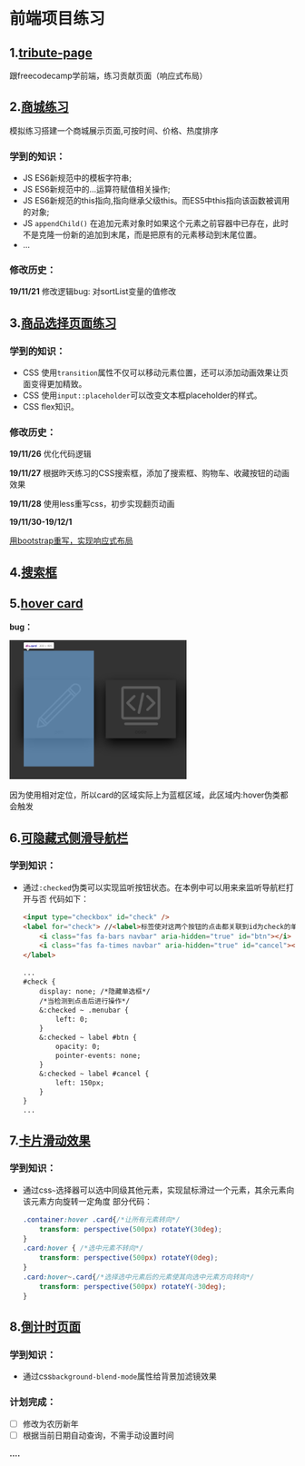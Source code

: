 # 前端项目练习

## 1.[tribute-page](https://gaays.github.io/Front-end-Exercises/tribute-page/index.html)
跟freecodecamp学前端，练习贡献页面（响应式布局）

## 2.[商城练习](https://gaays.github.io/Front-end-Exercises/shop/index.html)

模拟练习搭建一个商城展示页面,可按时间、价格、热度排序

### 学到的知识：

- JS ES6新规范中的模板字符串;
- JS ES6新规范中的…运算符赋值相关操作;
- JS ES6新规范的this指向,指向继承父级this。而ES5中this指向该函数被调用的对象;
- JS ``appendChild()``  在追加元素对象时如果这个元素之前容器中已存在，此时不是克隆一份新的追加到末尾，而是把原有的元素移动到末尾位置。
- …

### 修改历史：

**19/11/21** 
修改逻辑bug: 对sortList变量的值修改



## 3.[商品选择页面练习](https://gaays.github.io/Front-end-Exercises/product-list/index.html)

### 学到的知识：

- CSS 使用`transition`属性不仅可以移动元素位置，还可以添加动画效果让页面变得更加精致。
- CSS 使用`input::placeholder`可以改变文本框placeholder的样式。
- CSS flex知识。

### 修改历史：

**19/11/26**
优化代码逻辑

**19/11/27**
根据昨天练习的CSS搜索框，添加了搜索框、购物车、收藏按钮的动画效果

**19/11/28**
使用less重写css，初步实现翻页动画

**19/11/30-19/12/1**

[用bootstrap重写，实现响应式布局](https://gaays.github.io/Front-end-Exercises/product-list-bootstrap/index.html)

## 4.[搜索框](https://gaays.github.io/Front-end-Exercises/search-list/index.html)

## 5.[hover card](https://gaays.github.io/Front-end-Exercises/hover-animation/index.html)

**bug：**

<img src="/hover-animation/img/bug.png" alt="bug" style="zoom: 33%;" />

因为使用相对定位，所以card的区域实际上为蓝框区域，此区域内:hover伪类都会触发



## 6.[可隐藏式侧滑导航栏](https://gaays.github.io/Front-end-Exercises/side-menubar/index.html)

### 学到知识：

- 通过`:checked`伪类可以实现监听按钮状态。在本例中可以用来来监听导航栏打开与否
    代码如下：

    ```html
    <input type="checkbox" id="check" />
    <label for="check"> //<label>标签使对这两个按钮的点击都关联到id为check的单选框上
        <i class="fas fa-bars navbar" aria-hidden="true" id="btn"></i>
        <i class="fas fa-times navbar" aria-hidden="true" id="cancel"></i>
    </label>
    ```

    ```less
    ...
    #check {
    	display: none; /*隐藏单选框*/
        /*当检测到点击后进行操作*/
    	&:checked ~ .menubar {  
    		left: 0;
    	}
    	&:checked ~ label #btn {
    		opacity: 0;
    		pointer-events: none;
    	}
    	&:checked ~ label #cancel {
    		left: 150px;
    	}
    }
    ...
    ```

    

## 7.[卡片滑动效果](https://gaays.github.io/Front-end-Exercises/card-effect/index.html)

### 学到知识：

- 通过css`~`选择器可以选中同级其他元素，实现鼠标滑过一个元素，其余元素向该元素方向旋转一定角度
    部分代码：

    ```css
    .container:hover .card{/*让所有元素转向*/
    	transform: perspective(500px) rotateY(30deg);
    }
    .card:hover { /*选中元素不转向*/
    	transform: perspective(500px) rotateY(0deg);
    }
    .card:hover~.card{/*选择选中元素后的元素使其向选中元素方向转向*/
    	transform: perspective(500px) rotateY(-30deg);
    }
    ```

    

## 8.[倒计时页面](https://gaays.github.io/Front-end-Exercises/countdown/index.html)

### 学到知识：

- 通过css`background-blend-mode`属性给背景加滤镜效果

### 计划完成：

- [ ] 修改为农历新年
- [ ] 根据当前日期自动查询，不需手动设置时间

**....**

